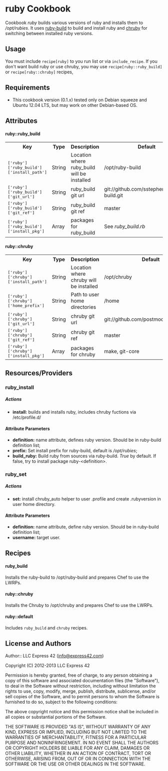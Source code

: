 ruby Cookbook
=============
Cookbook *ruby* builds various versions of ruby and installs them to */opt/rubies*. It uses [ruby-build](https://github.com/sstephenson/ruby-build) to build and install ruby and [chruby](https://github.com/postmodern/chruby) for switching between installed ruby versions.

Usage
-----
You must include `recipe[ruby]` to you run list or via `include_recipe`. If you don't want build ruby or use chruby, you may use `recipe[ruby::ruby_build]` or `recipe[ruby::chruby]` recipes,

Requirements
------------
- This cookbook version (0.1.x) tested only on Debian squeeze and Ubuntu 12.04 LTS, but may work on other Debian-based OS.

Attributes
----------

#### ruby::ruby_build
<table>
  <tr>
    <th>Key</th>
    <th>Type</th>
    <th>Description</th>
    <th>Default</th>
  </tr>
  <tr>
    <td><tt>['ruby']['ruby_build']['install_path']</tt></td>
    <td>String</td>
    <td>Location where ruby_build will be installed</td>
    <td>/opt/ruby-build</td>
  </tr>
  <tr>
    <td><tt>['ruby']['ruby_build']['git_url']</tt></td>
    <td>String</td>
    <td>ruby_build git url</td>
    <td>git://github.com/sstephenson/ruby-build.git</td>
  </tr>
  <tr>
    <td><tt>['ruby']['ruby_build']['git_ref']</tt></td>
    <td>String</td>
    <td>ruby_build git ref</td>
    <td>master</td>
  </tr>
  <tr>
    <td><tt>['ruby']['ruby_build']['install_pkg']</tt></td>
    <td>Array</td>
    <td>packages for ruby_build</td>
    <td>See <i>ruby_build.rb</i></td>
  </tr>
</table>

#### ruby::chruby
<table>
  <tr>
    <th>Key</th>
    <th>Type</th>
    <th>Description</th>
    <th>Default</th>
  </tr>
  <tr>
    <td><tt>['ruby']['chruby']['install_path']</tt></td>
    <td>String</td>
    <td>Location where chruby will be installed</td>
    <td>/opt/chruby</td>
  </tr>
  <tr>
    <td><tt>['ruby']['chruby']['home_prefix']</tt></td>
    <td>String</td>
    <td>Path to user home directories</td>
    <td>/home</td>
  </tr>
  <tr>
    <td><tt>['ruby']['chruby']['git_url']</tt></td>
    <td>String</td>
    <td>chruby git url</td>
    <td>git://github.com/postmodern/chruby.git</td>
  </tr>
  <tr>
    <td><tt>['ruby']['chruby']['git_ref']</tt></td>
    <td>String</td>
    <td>chruby git ref</td>
    <td>master</td>
  </tr>
  <tr>
    <td><tt>['ruby']['chruby']['install_pkg']</tt></td>
    <td>Array</td>
    <td>packages for chruby</td>
    <td>make, git-core</td>
  </tr>
</table>

Resources/Providers
-------------------
### ruby_install
##### Actions
- **install:** builds and installs ruby, includes chruby fuctions via /etc/profile.d/

#### Attribute Parameters
- **definition:** name attribute, defines ruby version. Should be in ruby-build definition list;
- **prefix:** Set install prefix for ruby-build, default is */opt/rubies*;
- **build_ruby:** Build ruby from sources via ruby-build. *True* by default. If false, try to install package ruby-\<definition\>.

### ruby_set
##### Actions
- **set:** install chruby_auto helper to user .profile and create .rubyversion in user home directory.

#### Attribute Parameters
- **definition:** name attribute, define ruby version. Should be in ruby-build definition list;
- **username:** target user.

Recipes
-----
#### ruby_build
Installs the ruby-build to /opt/ruby-build and prepares Chef to use the LWRPs.
#### ruby::chruby
Installs the Chruby to /opt/chruby and prepares Chef to use the LWRPs.
#### ruby::default
Includes `ruby_build` and `chruby` recipes.

License and Authors
-------------------
Author:: LLC Express 42 (<info@express42.com>)

Copyright (C) 2012-2013 LLC Express 42

Permission is hereby granted, free of charge, to any person obtaining a copy of
this software and associated documentation files (the "Software"), to deal in
the Software without restriction, including without limitation the rights to
use, copy, modify, merge, publish, distribute, sublicense, and/or sell copies
of the Software, and to permit persons to whom the Software is furnished to do
so, subject to the following conditions:

The above copyright notice and this permission notice shall be included in all
copies or substantial portions of the Software.

THE SOFTWARE IS PROVIDED "AS IS", WITHOUT WARRANTY OF ANY KIND, EXPRESS OR IMPLIED, INCLUDING BUT NOT LIMITED TO THE WARRANTIES OF MERCHANTABILITY, FITNESS FOR A PARTICULAR PURPOSE AND NONINFRINGEMENT. IN NO EVENT SHALL THE AUTHORS OR COPYRIGHT HOLDERS BE LIABLE FOR ANY CLAIM, DAMAGES OR OTHER LIABILITY, WHETHER IN AN ACTION OF CONTRACT, TORT OR OTHERWISE, ARISING FROM, OUT OF OR IN CONNECTION WITH THE SOFTWARE OR THE USE OR OTHER DEALINGS IN THE SOFTWARE.